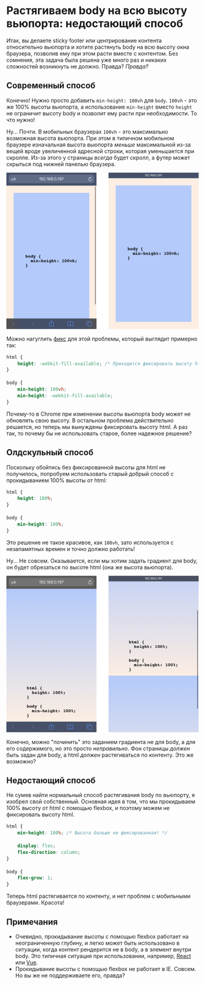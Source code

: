 # Растягиваем body на всю высоту вьюпорта: недостающий способ

Итак, вы делаете sticky footer или центрирование контента относительно вьюпорта и хотите растянуть body на всю высоту окна браузера, позволив ему при этом расти вместе с контентом. Без сомнения, эта задача была решена уже много раз и никаких сложностей возникнуть не должно. Правда? _Правда?_

## Современный способ

Конечно! Нужно просто добавить `min-height: 100vh` для `body`. `100vh` - это же 100% высоты вьюпорта, а использование `min-height` вместо `height` не ограничит высоту body и позволит ему расти при необходимости. То что нужно!

Ну... Почти. В мобильных браузерах `100vh` - это максимально возможная высота вьюпорта. При этом в типичном мобильном браузере изначальная высота вьюпорта _меньше_ максимальной из-за вещей вроде увеличенной адресной строки, которая уменьшается при скролле. Из-за этого у страницы _всегда_ будет скролл, а футер может скрыться под нижней панелью браузера.

![Демонстрация скролла в мобильном браузере](./resources/100vh-scroll.png)

Можно нагуглить [фикс](https://css-tricks.com/css-fix-for-100vh-in-mobile-webkit/) для этой проблемы, который выглядит примерно так:

```css
html {
    height: -webkit-fill-available; /* Приходится фиксировать высоту html */
}

body {
    min-height: 100vh;
    min-height: -webkit-fill-available;
}
```

Почему-то в Chrome при изменении высоты вьюпорта body может не обновлять свою высоту. В остальном проблема действительно решается, но теперь мы вынуждены фиксировать высоту html. А раз так, то почему бы не использовать старое, более надежное решение?

## Олдскульный способ

Поскольку обойтись без фиксированной высоты для html не получилось, попробуем использовать старый добрый способ с прокидыванием 100% высоты от html:

```css
html {
    height: 100%;
}

body {
    min-height: 100%;
}
```

Это решение не такое красивое, как `100vh`, зато используется с незапамятных времен и точно должно работать!

Ну... Не совсем. Оказывается, если мы хотим задать градиент для body, он будет обрезаться по высоте html (она же высота вьюпорта).

![Демонстрация обрезающегося градиента](resources/gradient-clip.png)

Конечно, можно "починить" это заданием градиента не для body, а для его содержимого, но это просто _неправильно_. Фон страницы _должен_ быть задан для body, а html _должен_ растягиваться по контенту. Это же возможно?

## Недостающий способ

Не сумев найти нормальный способ растягивания body по вьюпорту, я изобрел свой собственный. Основная идея в том, что мы прокидываем 100% высоту от html с помощью flexbox, и поэтому можем не фиксировать высоту html.

```css
html {
    min-height: 100%; /* Высота больше не фиксированная! */
    
    display: flex;
    flex-direction: column;
}

body {
    flex-grow: 1;
}
```

Теперь html растягивается по контенту, и нет проблем с мобильными браузерами. Красота!

## Примечания

* Очевидно, прокидывание высоты с помощью flexbox работает на неограниченную глубину, и легко может быть использовано в ситуации, когда контент рендерится не в body, а в элемент внутри body. Это типичная ситуация при использовании, например, [React](https://medium.com/@dan_abramov/two-weird-tricks-that-fix-react-7cf9bbdef375) или [Vue](https://vuejs.org/v2/api/#el).
* Прокидывание высоты с помощью flexbox не работает в IE. Совсем. Но вы же не поддерживаете его, правда?